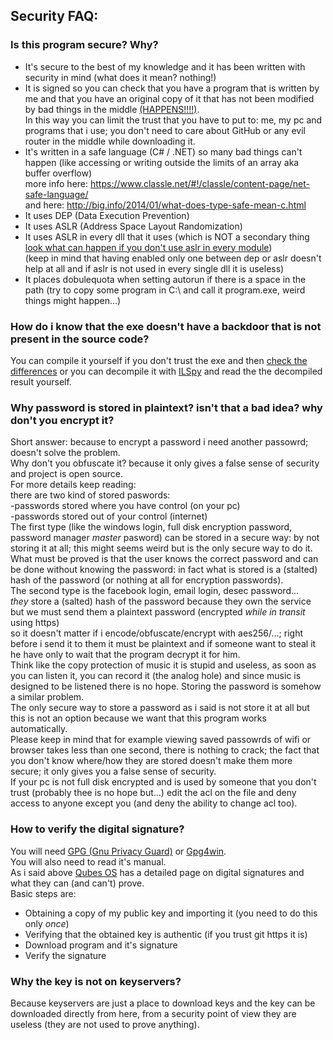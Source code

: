 ## Security FAQ:
### Is this program secure? Why?
* It's secure to the best of my knowledge and it has been written with security in mind (what does it mean? nothing!)  
* It is signed so you can check that you have a program that is written by me and that you have an original copy of it that has not been modified by bad things in the middle [(HAPPENS!!!!)](https://www.eff.org/deeplinks/2014/11/starttls-downgrade-attacks).  
In this way you can limit the trust that you have to put to: me, my pc and programs that i use; you don't need to care about GitHub or any evil router in the middle while downloading it.  
* It's written in a safe language (C# / .NET) so many bad things can't happen (like accessing or writing outside the limits of an array aka buffer overflow)  
more info here: <https://www.classle.net/#!/classle/content-page/net-safe-language/>  
and here: <http://big.info/2014/01/what-does-type-safe-mean-c.html>  
* It uses DEP (Data Execution Prevention)  
* It uses ASLR (Address Space Layout Randomization)  
* It uses ASLR in every dll that it uses (which is NOT a secondary thing [look what can happen if you don't use aslr in every module](https://www.exploit-db.com/exploits/36207/))  
(keep in mind that having enabled only one between dep or aslr doesn't help at all and if aslr is not used in every single dll it is useless)  
* It places dobulequota when setting autorun if there is a space in the path (try to copy some program in C:\ and call it program.exe, weird things might happen...)

### How do i know that the exe doesn't have a backdoor that is not present in the source code?
You can compile it yourself if you don't trust the exe and then [check the differences](https://madiba.encs.concordia.ca/%7Ex_decarn/truecrypt-binaries-analysis/) 
or you can decompile it with [ILSpy](http://ilspy.net/) and read the the decompiled result yourself.

### Why password is stored in plaintext? isn't that a bad idea? why don't you encrypt it?
Short answer: because to encrypt a password i need another passowrd; doesn't solve the problem.  
Why don't you obfuscate it? because it only gives a false sense of security and project is open source.  
For more details keep reading:  
there are two kind of stored paswords:  
-passwords stored where you have control (on your pc)  
-passwords stored out of your control (internet)  
The first type (like the windows login, full disk encryption password, password manager _master_ pasword) can be stored in a secure way: by not storing it at all; this might seems weird but is the only secure way to do it.  
What must be proved is that the user knows the correct password and can be done without knowing the password: in fact what is stored is a (stalted) hash of the password (or nothing at all for encryption passwords).  
The second type is the facebook login, email login, desec password...  
_they_ store a (salted) hash of the password because they own the service but we must send them a plaintext password (encrypted _while in transit_ using https)  
so it doesn't matter if i encode/obfuscate/encrypt with aes256/...; right before i send it to them it must be plaintext and if someone want to steal it he have only to wait that the program decrypt it for him.  
Think like the copy protection of music it is stupid and useless, as soon as you can listen it, you can record it (the analog hole) and since music is designed to be listened there is no hope. Storing the password is somehow a similar problem.  
The only secure way to store a password as i said is not store it at all but this is not an option because we want that this program works automatically.  
Please keep in mind that for example viewing saved passowrds of wifi or browser takes less than one second, there is nothing to crack; the fact that you don't know where/how they are stored doesn't make them more secure; it only gives you a false sense of security.  
If your pc is not full disk encrypted and is used by someone that you don't trust (probably thee is no hope but...) edit the acl on the file and deny access to anyone except you (and deny the ability to change acl too).  

### How to verify the digital signature?
You will need [GPG (Gnu Privacy Guard)](https://gnupg.org/) or [Gpg4win](https://www.gpg4win.org/).  
You will also need to read it's manual.  
As i said above [Qubes OS](https://www.qubes-os.org/doc/verifying-signatures/) has a detailed page on digital signatures and what they can (and can't) prove.  
Basic steps are:  
* Obtaining a copy of my public key and importing it (you need to do this only _once_)  
* Verifying that the obtained key is authentic (if you trust git https it is)  
* Download program and it's signature  
* Verify the signature  

### Why the key is not on keyservers?
Because keyservers are just a place to download keys and the key can be downloaded directly from here, from a security point of view they are useless (they are not used to prove anything).  
